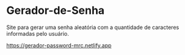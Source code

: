 # Gerador-de-Senha
Site para gerar uma senha aleatória com a quantidade de caracteres informadas pelo usuário. 

https://gerador-password-mrc.netlify.app
